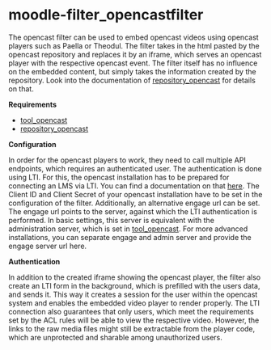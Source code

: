 # moodle-filter_opencastfilter

The opencast filter can be used to embed opencast videos using opencast players such as Paella or Theodul.
The filter takes in the html pasted by the opencast repository and replaces it by an iframe, which serves an opencast player with the respective opencast event.
The filter itself has no influence on the embedded content, but simply takes the information created by the repository.
Look into the documentation of [repository_opencast](https://github.com/unirz-tu-ilmenau/moodle-repository_opencast) for details on that.

**Requirements**

- [tool_opencast](https://github.com/unirz-tu-ilmenau/moodle-tool_opencast)
- [repository_opencast](https://github.com/unirz-tu-ilmenau/moodle-repository_opencast)

**Configuration**

In order for the opencast players to work, they need to call multiple API endpoints, which requires an authenticated user.
The authentication is done using LTI. 
For this, the opencast installation has to be prepared for connecting an LMS via LTI.
You can find a documentation on that [here](https://docs.opencast.org/develop/admin/modules/ltimodule/). 
The Client ID and Client Secret of your opencast installation have to be set in the configuration of the filter.
Additionally, an alternative engage url can be set.
The engage url points to the server, against which the LTI authentication is performed.
In basic settings, this server is equivalent with the administration server, which is set in [tool_opencast](https://github.com/unirz-tu-ilmenau/moodle-tool_opencast).
For more advanced installations, you can separate engage and admin server and provide the engage server url here.

**Authentication**

In addition to the created iframe showing the opencast player,
the filter also create an LTI form in the background, which is prefilled with the users data,
and sends it. This way it creates a session for the user within the opencast system and enables the embedded video player to render properly.
The LTI connection also guarantees that only users, which meet the requirements set by the ACL rules will be able to view the respective video.
However, the links to the raw media files might still be extractable from the player code, which are unprotected and sharable among unauthorized users.